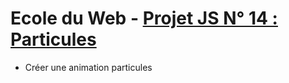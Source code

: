 # Ecole du Web - [Projet JS N° 14 : Particules](https://www.ecole-du-web.net/)
* Créer une animation particules
